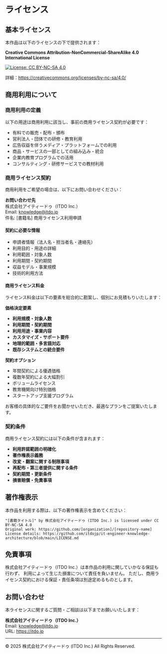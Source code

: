 # ライセンス

## 基本ライセンス

本作品は以下のライセンスの下で提供されます：

**Creative Commons Attribution-NonCommercial-ShareAlike 4.0 International License**

[![License: CC BY-NC-SA 4.0](https://licensebuttons.net/l/by-nc-sa/4.0/80x15.png)](https://creativecommons.org/licenses/by-nc-sa/4.0/)

詳細：https://creativecommons.org/licenses/by-nc-sa/4.0/

## 商用利用について

### 商用利用の定義
以下の用途は商用利用に該当し、事前の商用ライセンス契約が必要です：

- 有料での販売・配布・頒布
- 営利法人・団体での研修・教育利用
- 広告収益を伴うメディア・プラットフォームでの利用
- 商品・サービスの一部としての組み込み・統合
- 企業内教育プログラムでの活用
- コンサルティング・研修サービスでの教材利用

### 商用ライセンス契約

商用利用をご希望の場合は、以下にお問い合わせください：

**お問い合わせ先**  
株式会社アイティードゥ（ITDO Inc.）  
Email: [knowledge@itdo.jp](mailto:knowledge@itdo.jp)  
件名: [書籍名] 商用ライセンス利用申請

#### 契約に必要な情報
- 申請者情報（法人名・担当者名・連絡先）
- 利用目的・用途の詳細
- 利用範囲・対象人数
- 利用期間・契約期間
- 収益モデル・事業規模
- 技術的利用方法

#### 商用ライセンス料金

ライセンス料金は以下の要素を総合的に勘案し、個別にお見積もりいたします：

**価格決定要素**
- **利用規模・対象人数**
- **利用期間・契約期間**
- **利用用途・事業内容**
- **カスタマイズ・サポート要件**
- **地理的範囲・多言語対応**
- **既存システムとの統合要件**

**契約オプション**
- 年間契約による優遇価格
- 複数年契約による大幅割引
- ボリュームライセンス
- 教育機関向け特別価格
- スタートアップ支援プログラム

お客様の具体的なご要件をお聞かせいただき、最適なプランをご提案いたします。

### 契約条件

商用ライセンス契約には以下の条件が含まれます：

- **利用許諾範囲の明確化**
- **著作権表示義務**
- **改変・翻案に関する制限事項**
- **再配布・第三者提供に関する条件**
- **契約期間・更新条件**
- **損害賠償・免責事項**

## 著作権表示

本作品を利用する際は、以下の著作権表示を含めてください：

```
"[書籍タイトル]" by 株式会社アイティードゥ (ITDO Inc.) is licensed under CC BY-NC-SA 4.0
Original work: https://github.com/[organization]/[repository-name]
License details: https://github.com/itdojp/it-engineer-knowledge-architecture/blob/main/LICENSE.md
```

## 免責事項

株式会社アイティードゥ（ITDO Inc.）は本作品の利用に関していかなる保証も行わず、
利用によって生じた損害について責任を負いません。
ただし、商用ライセンス契約における保証・責任条項は別途定めるものとします。

## お問い合わせ

本ライセンスに関するご質問・ご相談は以下までお願いいたします：

**株式会社アイティードゥ（ITDO Inc.）**  
Email: knowledge@itdo.jp  
URL: https://itdo.jp

---
© 2025 株式会社アイティードゥ (ITDO Inc.)
All Rights Reserved.